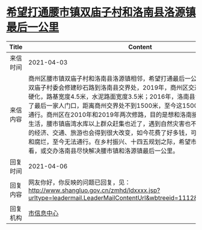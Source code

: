 # <a href="http://www.shangluo.gov.cn/zmhd/ldxxxx.jsp?urltype=leadermail.LeaderMailContentUrl&wbtreeid=1112&leadermailid=7106">希望打通腰市镇双庙子村和洛南县洛源镇最后一公里</a>
| Title |                                                                                                                                                                  Content                                                                                                                                                                   |
|:-----:|--------------------------------------------------------------------------------------------------------------------------------------------------------------------------------------------------------------------------------------------------------------------------------------------------------------------------------------------|
| 来信时间  | 2021-04-03                                                                                                                                                                                                                                                                                                                                 |
| 来信内容  | 商州区腰市镇双庙子村和洛南县洛源镇相邻，希望打通最后一公里，2010年腰市镇双庙子村委会修建砂石路到洛南县交界处，2019年，商州区交通局将该路段进行了硬化，路基宽度4.5米，水泥路面宽度3.5米；2016年，洛南县洛源镇老庄村硬化到了最后一家人门口，距离商州交界处不到1500米，至今这1500米没有打通，无法通行。商州区在2010年和2019年两次修路，目的是想和洛南接通，改变两地群众生活，腰市镇庙湾水库以上群众赶集也近了，遇到自然灾害也不怕走不出去，洛源镇的经济、交通、旅游也会得到很大改变，如今花费了好多钱，可修好的路将要被水毁和腐烂，至今无法通行。在乡村振兴、十四五规划之际，希望市上领导实际走访察看，或交办洛南县尽快解决腰市镇和洛源镇最后一公里。 |
| 回复时间  | 2021-04-06                                                                                                                                                                                                                                                                                                                                 |
| 回复内容  | 网友你好，你反映的问题已回复，见：http://www.shangluo.gov.cn/zmhd/ldxxxx.jsp?urltype=leadermail.LeaderMailContentUrl&wbtreeid=1112&leadermailid=7003                                                                                                                                                                                                        |
| 回复机构  | <a href="../../categories/agencies/市信息中心.md">市信息中心</a>                                                                                                                                                                                                                                                                                       |